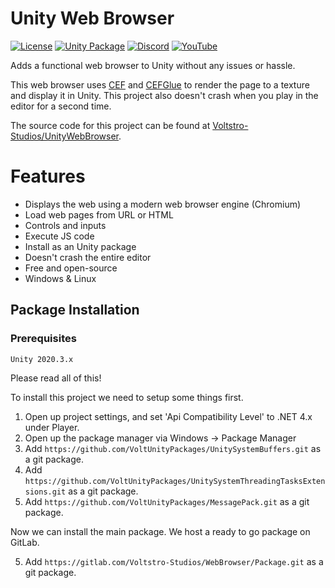 # Unity Web Browser

[![License](https://img.shields.io/github/license/Voltstro-Studios/UnityWebBrowser.svg)](/LICENSE)
[![Unity Package](https://img.shields.io/badge/Unity-Package-blue.svg)](https://gitlab.com/Voltstro-Studios/WebBrowser/Package)
[![Discord](https://img.shields.io/badge/Discord-Voltstro-7289da.svg?logo=discord)](https://discord.voltstro.dev)
[![YouTube](https://img.shields.io/badge/Youtube-Voltstro-red.svg?logo=youtube)](https://www.youtube.com/Voltstro)

Adds a functional web browser to Unity without any issues or hassle.

This web browser uses [CEF](https://bitbucket.org/chromiumembedded/cef/src/master/) and [CEFGlue](https://gitlab.com/xiliumhq/chromiumembedded/cefglue) to render the page to a texture and display it in Unity. This project also doesn't crash when you play in the editor for a second time.

The source code for this project can be found at [Voltstro-Studios/UnityWebBrowser](https://github.com/Voltstro-Studios/UnityWebBrowser).

# Features

- Displays the web using a modern web browser engine (Chromium)
- Load web pages from URL or HTML
- Controls and inputs
- Execute JS code
- Install as an Unity package
- Doesn't crash the entire editor
- Free and open-source
- Windows & Linux

## Package Installation

### Prerequisites

```
Unity 2020.3.x
```

Please read all of this!

To install this project we need to setup some things first.

1. Open up project settings, and set 'Api Compatibility Level' to .NET 4.x under Player.
2. Open up the package manager via Windows -> Package Manager
3. Add `https://github.com/VoltUnityPackages/UnitySystemBuffers.git` as a git package.
4. Add `https://github.com/VoltUnityPackages/UnitySystemThreadingTasksExtensions.git` as a git package.
5. Add `https://github.com/VoltUnityPackages/MessagePack.git` as a git package.

Now we can install the main package. We host a ready to go package on GitLab.

5. Add `https://gitlab.com/Voltstro-Studios/WebBrowser/Package.git` as a git package.